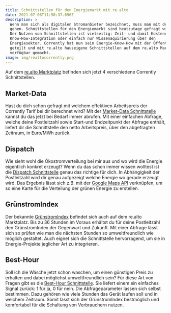 ```yaml
---
title: Schnittstellen für den Energiemarkt mit re.alto
date: 2021-07-06T11:50:37.696Z
description: >
  Wenn man sich als digitalen Stromanbieter bezeichnet, muss man mit der Zeit
  gehen. Schnittstellen für den Energiemarkt sind heutzutage gefragt wie nie.
  Der Nutzen von Schnittstellen ist vielseitig: Zeit- und damit Kostenersparnis,
  Know-How-Integration oder einfach nur Wissenaquirierung über den
  Energiesektor. Corrently hat nun sein Energie-Know-How mit der Öffentlichkeit
  geteilt und mit re.alto hauseigene Schnittstellen auf dem re.alto Marktplatz
  verfügbar gemacht.
image: img/realtocorrently.png
---
```

Auf dem [re.alto Marktplatz](https://portal.realto.io/browse-apis) befinden sich jetzt 4 verschiedene Corrently Schnittstellen.

## Market-Data

Hast du dich schon gefragt mit welchem effektiven Arbeitspreis der Corrently Tarif bei dir berechnet wird? Mit der [Market-Data Schnittstelle](https://portal.realto.io/browse-apis/corrently-market-data/details) kannst du das jetzt bei Bedarf immer abrufen. Mit einer einfachen Abfrage, welche deine Postleitzahl sowie Start-und Endzeitpunkt der Abfrage enthält, liefert dir die Schnittstelle den netto Arbeitspreis, über den abgefragten Zeitraum, in Euro/MWh zurück.

## Dispatch

Wie sieht wohl die Ökostromverteilung bei mir aus und wo wird die Energie eigentlich konkret erzeugt? Wenn du das schon immer wissen wolltest ist die [Dispatch Schnittstelle](https://portal.realto.io/browse-apis/corrently-dispatch/details) genau das richtige für dich. In Abhängigkeit der Postleitzahl wird dir genau aufgezeigt welche Energie wo gerade erzeugt wird. Das Ergebnis lässt sich z.B. mit der [Google Maps API](https://developers.google.com/maps?hl=de) verknüpfen, um so eine Karte für die Verteilung der grünen Energie zu erstellen.

## GrünstromIndex

Der bekannte [GrünstromIndex](https://portal.realto.io/browse-apis/corrently-green-energy-data/details) befindet sich auch auf dem re.alto Marktplatz. Bis zu 36 Stunden im Voraus erhältst du für deine Postleitzahl den GrünstromIndex der Gegenwart und Zukunft. Mit einer Abfrage lässt sich so prüfen wie man die nächsten Stunden so umweltfreundlich wie möglich gestaltet. Auch eignet sich die Schnittstelle hervorragend, um sie in Energie-Projekte jeglicher Art zu integrieren.

## Best-Hour

Soll ich die Wäsche jetzt schon waschen, um einen günstigen Preis zu erhalten und dabei möglichst umweltfreundlich sein? Für diese Art von Fragen gibt es die [Best-Hour Schnittstelle](https://portal.realto.io/browse-apis/corrently-green-energy-data/details). Sie liefert einem ein einfaches Signal zurück: 1 für ja, 0 für nein. Die Abfrageparameter lassen sich selbst bestimmen. Dazu gehören wie viele Stunden das Gerät laufen soll und in welchem Zeitraum. Somit lässt sich der GrünstromIndex bestmöglich und komfortabel für die Schaltung von Verbrauchern nutzen.